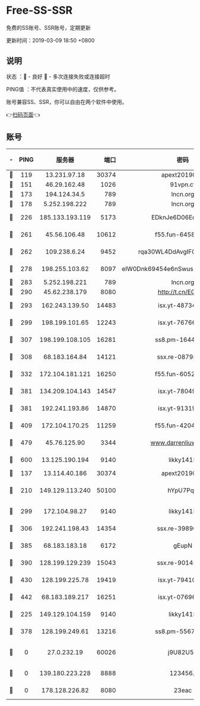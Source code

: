 # Free-SS-SSR

免费的SS账号、SSR账号，定期更新

更新时间：2019-03-09 18:50 +0800

## 说明

状态     ：🙂 - 良好 🙁 - 多次连接失败或连接超时

PING值   ：不代表真实使用中的速度，仅供参考。

账号兼容SS、SSR，你可以自由在两个软件中使用。

👉[扫码页面](https://liesauer.github.io/Free-SS-SSR/)👈

## 账号

|-|PING|服务器|端口|密码|加密方式|区域|
|:----:|:----:|:-----:|-----:|:----:|:----:|:----:|
|🙂|119|13.231.97.18|30374|apext2019006|chacha20|JP|
|🙂|151|46.29.162.48|1026|91vpn.cf|rc4-md5|RU|
|🙂|173|194.124.34.5|789|lncn.org|rc4|JP|
|🙂|178|5.252.198.222|789|lncn.org|rc4|JP|
|🙂|226|185.133.193.119|5173|EDknJe6D06EoWDaw|aes-256-cfb|US|
|🙂|261|45.56.106.48|10612|f55.fun-64589896|aes-256-cfb|US|
|🙂|262|109.238.6.24|9452|rqa30WL4DdAvgIFG6Fs3znzTa|aes-256-cfb|FR|
|🙂|278|198.255.103.62|8097|eIW0Dnk69454e6nSwuspv9DmS201tQ0D|aes-256-cfb|US|
|🙂|283|5.252.198.221|789|lncn.org|rc4|JP|
|🙂|290|45.62.238.179|8080|http://t.cn/EGJIyrl|rc4-md5|CA|
|🙂|293|162.243.139.50|14483|isx.yt-48734916|aes-256-cfb|US|
|🙂|299|198.199.101.65|12243|isx.yt-76766830|aes-256-cfb|US|
|🙂|307|198.199.108.105|16281|ss8.pm-16442096|aes-256-cfb|US|
|🙂|308|68.183.164.84|14121|ssx.re-08798532|aes-256-cfb|US|
|🙂|332|172.104.181.121|16250|f55.fun-60522964|aes-256-cfb|SG|
|🙂|381|134.209.104.143|14547|isx.yt-78049863|aes-256-cfb|SG|
|🙂|381|192.241.193.86|14870|isx.yt-91319838|aes-256-cfb|US|
|🙂|409|172.104.170.25|11259|f55.fun-42045141|aes-256-cfb|SG|
|🙂|479|45.76.125.90|3344|www.darrenliuwei.com|aes-256-cfb|AU|
|🙂|600|13.125.190.194|9140|likky1415|aes-256-cfb|KR|
|🙂|137|13.114.40.186|30374|apext2019006|chacha20|JP|
|🙂|210|149.129.113.240|50100|hYpU7PqP|chacha20-ietf-poly1305|CN|
|🙂|299|172.104.98.27|9140|likky1415|aes-256-cfb|JP|
|🙂|306|192.241.198.43|14354|ssx.re-39890928|aes-256-cfb|US|
|🙂|385|68.183.183.18|6172|gEupN|aes-256-cfb|SG|
|🙂|390|128.199.129.239|15043|ssx.re-90145135|aes-256-cfb|SG|
|🙂|430|128.199.225.78|19419|isx.yt-79410902|aes-256-cfb|SG|
|🙂|442|68.183.189.217|16251|isx.yt-07696164|aes-256-cfb|SG|
|🙁|225|149.129.104.159|9140|likky1415|aes-256-cfb|HK|
|🙁|378|128.199.249.61|13216|ss8.pm-55672488|aes-256-cfb|SG|
|🙁|0|27.0.232.19|60026|j9U82U53|xchacha20-ietf-poly1305|HK|
|🙁|0|139.180.223.228|8888|123456..|aes-256-cfb|JP|
|🙁|0|178.128.226.82|8080|23eac|aes-256-cfb|CA|
